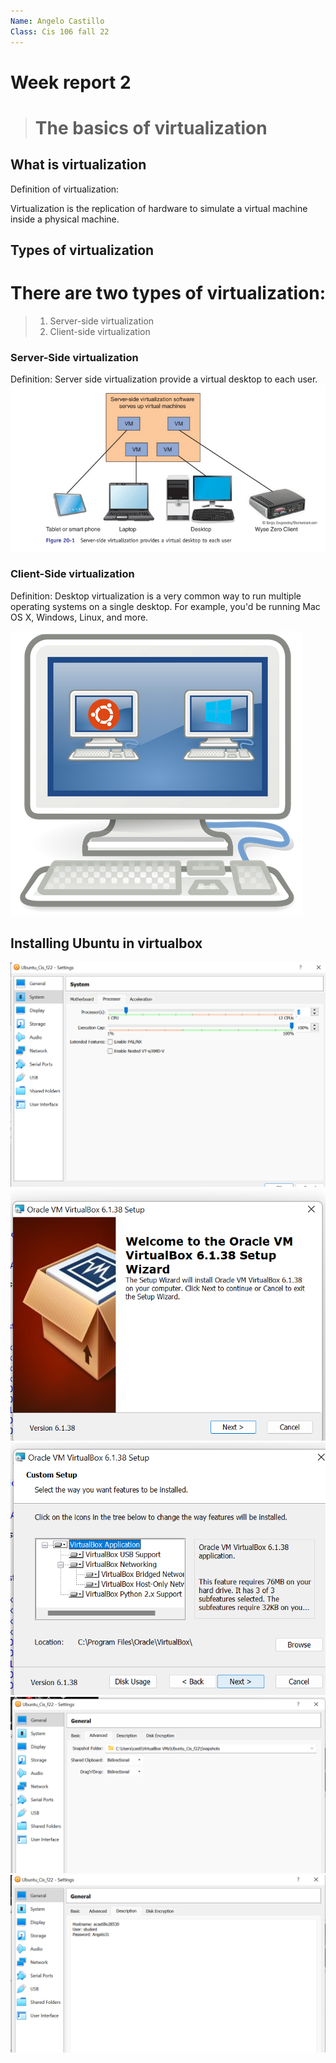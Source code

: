 ```yaml
---
Name: Angelo Castillo
Class: Cis 106 fall 22
---
```


# Week report 2

># The basics of virtualization

## What is virtualization ## 
 Definition of virtualization:

 Virtualization is the replication of hardware to simulate a virtual machine inside a physical machine.

 ## Types of virtualization ##
 # There are two types of virtualization:
 

  >1. Server-side virtualization
  >2. Client-side virtualization
  ### Server-Side virtualization ###
  Definition:
Server side virtualization provide a virtual desktop to each user.
  ![server-side](server1.png)
 
 
   ### Client-Side virtualization ###
   Definition:
   Desktop virtualization is a very common way to run multiple operating systems on a single desktop. For example, you'd be running Mac OS X, Windows, Linux, and more.
    
![client-server](server2.png)
  
  

## Installing Ubuntu in virtualbox

![q1](q1.png)
![q2](q2.png)
![q3](q3.png)
![q4](q4.png)
![q5](q5.png)

